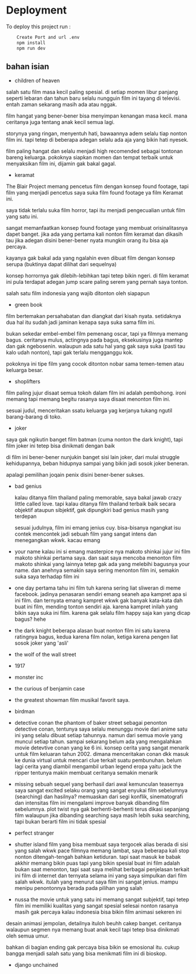 # Deployment

To deploy this project run :

```bash
    Create Port and url .env
    npm install
    npm run dev
```

## bahan isian

- children of heaven

salah satu film masa kecil paling spesial. di setiap momen libur panjang seperti lebaran dan tahun baru selalu nungguin film ini tayang di televisi. entah zaman sekarang masih ada atau nggak.

film hangat yang bener-bener bisa menyimpan kenangan masa kecil. mana ceritanya juga tentang anak kecil semua lagi.

storynya yang ringan, menyentuh hati, bawaannya adem selalu tiap nonton film ini. tapi tetep di beberapa adegan selalu ada aja yang bikin hati nyesek.

film paling hangat dan selalu menjadi high recomended sebagai tontonan bareng keluarga. pokoknya siapkan momen dan tempat terbaik untuk menyaksikan film ini, dijamin gak bakal gagal.

- keramat

The Blair Project memang pencetus film dengan konsep found footage, tapi film yang menjadi pencetus saya suka film found footage ya film Keramat ini.

saya tidak terlalu suka film horror, tapi itu menjadi pengecualian untuk film yang satu ini.

sangat memanfaatkan konsep found footage yang membuat orisinalitasnya dapet banget. jika ada yang pertama kali nonton film keramat dan dikasih tau jika adegan disini bener-bener nyata mungkin orang itu bisa aja percaya.

kayanya gak bakal ada yang ngalahin even dibuat film dengan konsep serupa (buktinya dapat dilihat dari sequelnya)

konsep horrornya gak dilebih-lebihkan tapi tetep bikin ngeri. di film keramat ini pula terdapat adegan jump scare paling serem yang pernah saya tonton.

salah satu film indonesia yang wajib ditonton oleh siapapun

- green book

film bertemakan persahabatan dan diangkat dari kisah nyata. setidaknya dua hal itu sudah jadi jaminan kenapa saya suka sama film ini.

bukan sekedar embel-embel film pemenang oscar, tapi ya filmnya memang bagus. ceritanya mulus, actingnya pada bagus, eksekusinya juga mantep dan gak ngebosenin. walaupun ada satu hal yang gak saya suka (pasti tau kalo udah nonton), tapi gak terlalu mengganggu kok.

pokoknya ini tipe film yang cocok ditonton nobar sama temen-temen atau keluarga besar.

- shoplifters

film paling jujur disaat semua tokoh dalam film ini adalah pembohong. ironi memang tapi memang begitu rasanya saya disaat menonton film ini.

sesuai judul, menceritakan ssatu keluarga yag kerjanya tukang ngutil barang-barang di toko.

- joker

saya gak ngikutin banget film batman (cuma nonton the dark knight), tapi film joker ini tetep bisa dinikmati dengan baik

di film ini bener-bener nunjukin banget sisi lain joker, dari mulai struggle kehidupannya, beban hidupnya sampai yang bikin jadi sosok joker beneran.

apalagi pemilihan joqain penix disini bener-bener sukses.

- bad genius

  kalau ditanya film thailand paling memorable, saya bakal jawab crazy little called love. tapi kalau ditanya film thailand terbaik baik secara objektif ataupun sibjektif, gak dipungkiri bad genius masih yang terdepan

  sesuai judulnya, film ini emang jenius cuy. bisa-bisanya ngangkat isu contek mencontek jadi sebuah film yang sangat intens dan menegangkan wkwk. kacau emang

- your name
  kalau ini si emang masterpice nya makoto shinkai
  jujur ini film makoto shinkai pertama saya. dan saat saya mencoba menonton film makoto shinkai yang lainnya tetep gak ada yang melebihi bagusnya your name.
  dan anehnya semakin saya sering menonton film ini, semakin suka saya terhadap film ini

- one day
  pertama tahu ini film tuh karena sering liat sliweran di meme facebook. jadinya penasaran sendiri emang seaneh apa kampret apa si ini film. dan ternyata emang kampret wkwk
  gak banyak kata-kata dah buat ini film, mending tonton sendiri aja.
  karena kampret inilah yang bikin saya suka ini film. karena gak selalu film happy saja kan yang dicap bagus? hehe

- the dark knight
  beberapa alasan buat nonton film ini satu karena ratingnya bagus, kedua karena film nolan, ketiga karena pengen liat sosok joker yang 'asli'

- the wolf of the wall street

- 1917

- monster inc

- the curious of benjamin case

- the greatest showman
  film musikal favorit saya.

- birdman

- detective conan the phantom of baker street
  sebagai penonton detective conan, tentunya saya selalu menunggu movie dari anime satu ini yang selalu dibuat setiap tahunnya.
  namun dari semua movie yang muncul setiap tahun. sampai sekarang belum ada yang mengalahkan movie detevtive conan yang ke 6 ini.
  konsep cerita yang sangat menarik untuk film keluaran tahun 2002. dimana menceritakan conan dkk masuk ke dunia virtual untuk mencari clue terkait suatu pembunuhan.
  belum lagi cerita yang diambil mengambil urban legend eropa yaitu jack the ripper tentunya makin membuat ceritanya semakin menarik

- missing
  sebuah sequel yang berhasil
  dari awal kemunculan teasernya saya sangat excited selaku orang yang sangat enyukai film sebelumnya (searching)
  dan hasilnya? memuaskan
  dari segi konflik, sinematografi dan intensitas film ini mengalami improve banyak dibanding film sebelumnya. plot twist nya gak berhenti-berhenti terus dikasi sepanjang film
  walaupun jika dibanding searching saya masih lebih suka searching, tapi bukan berarti film ini tidak spesial

- perfect stranger

- shutter island
  film yang bisa membuat saya tergocek alias berada di sisi yang salah wkwk
  pace filmnya memang lambat, saya beberapa kali stop nonton ditengah-tengah bahkan ketiduran. tapi saat masuk ke babak akkhir memang bikin puas
  tapi yang bikin spesial buat ini film adalah bukan saat menonton, tapi saat saya melihat berbagai penjelasan terkait ini film di internet dan ternyata selama ini yang saya simpulkan dari film salah wkwk.
  itulah yang menurut saya film ini sangat jenius. mampu menipu penontonnya berada pada pilihan yang salah

- nussa the movie
  untuk yang satu ini memang sangat subjektif, tapi tetep film ini memiliki kualitas yang sangat spesial
  selesai nonton rasanya masih gak percaya kalau indonesia bisa bikin film animasi sekeren ini

desain animasi jempolan, detailnya ituloh beuhh cakep banget. ceritanya walaupun segmen nya memang buat anak kecil tapi tetep bisa dinikmati oleh semua umur.

bahkan di bagian ending gak percaya bisa bikin se emosional itu. cukup bangga menjadi salah satu yang bisa menikmati film ini di bioskop.

- django unchained
